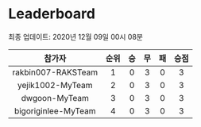 # Leaderboard
최종 업데이트: 2020년 12월 09일 00시 08분




| 참가자 | 순위 | 승 | 무 | 패 | 승점 |
|:---:|:---:|:---:|:---:|:---:|:---:|
| rakbin007-RAKSTeam | 1 | 0 | 3 | 0 | 3 |
| yejik1002-MyTeam | 2 | 0 | 3 | 0 | 3 |
| dwgoon-MyTeam | 3 | 0 | 3 | 0 | 3 |
| bigoriginlee-MyTeam | 4 | 0 | 3 | 0 | 3 |